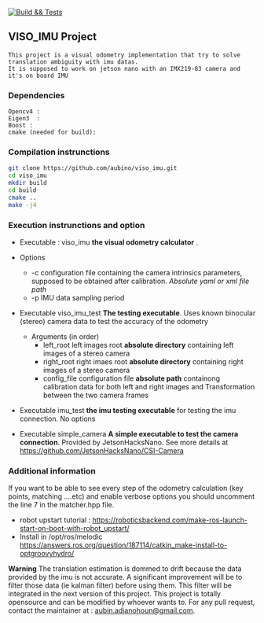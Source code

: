 [![Build && Tests](https://github.com/aubino/viso_imu/actions/workflows/c-cpp.yml/badge.svg)](https://github.com/aubino/viso_imu/actions/workflows/c-cpp.yml)

## VISO_IMU Project
    This project is a visual odometry implementation that try to solve translation ambiguity with imu datas. 
    It is supposed to work on jetson nano with an IMX219-83 camera and it's on board IMU 

### Dependencies 
    Opencv4 : 
    Eigen3  :
    Boost : 
    cmake (needed for build):


### Compilation instrunctions
````bash
git clone https://github.com/aubino/viso_imu.git
cd viso_imu
mkdir build
cd build 
cmake ..
make -j4
````  

### Execution instrunctions and option
- Executable :   viso_imu __the visual odometry calculator__ . 
- Options
    - -c  configuration file containing the camera intrinsics parameters, supposed to be obtained after calibration. *Absolute yaml or xml file path*
    - -p  IMU data sampling period


- Executable  viso_imu_test __The testing executable__. Uses known binocular (stereo) camera data to test the accuracy of the odometry  
    - Arguments  (in order)  
        - left_root  left images root __absolute directory__ containing left images of a stereo camera 
        - right_root  right imaes root __absolute directory__ containing right images of a stereo camera
        - config_file  configuration file __absolute path__ containong calibration data for both left and right images and Transformation between the two camera  frames  

- Executable  imu_test __the imu testing executable__  for testing the imu connection. No options

- Executable  simple_camera __A simple executable to test the camera connection__. Provided by JetsonHacksNano. See more details at https://github.com/JetsonHacksNano/CSI-Camera

### Additional information 
If you want to be able to see every step of the odometry calculation (key points, matching ....etc) and enable verbose options you should uncomment the line 7 in the matcher.hpp file.
- robot upstart tutorial : https://roboticsbackend.com/make-ros-launch-start-on-boot-with-robot_upstart/
- Install in /opt/ros/melodic https://answers.ros.org/question/187114/catkin_make-install-to-optgroovyhydro/

**Warning** 
The translation estimation is dommed to drift because the data provided by the imu is not accurate. A significant improvement will be to filter those data (ie kalman filter) before using them. This filter will be integrated in the next version of this project.
This project is totally opensource and can be modified by whoever wants to. For any pull request, contact the maintainer at : aubin.adjanohoun@gmail.com.
